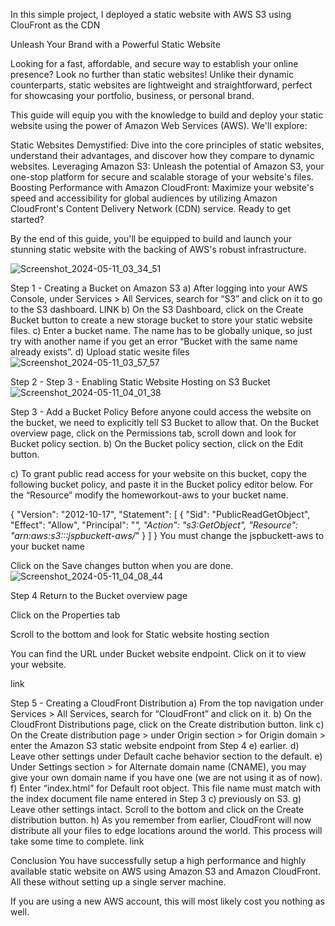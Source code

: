 In this simple project, I deployed a static website with AWS S3 using ClouFront as the CDN

Unleash Your Brand with a Powerful Static Website

Looking for a fast, affordable, and secure way to establish your online presence? Look no further than static websites! Unlike their dynamic counterparts, static websites are lightweight and straightforward, perfect for showcasing your portfolio, business, or personal brand.

This guide will equip you with the knowledge to build and deploy your static website using the power of Amazon Web Services (AWS). We'll explore:

Static Websites Demystified: Dive into the core principles of static websites, understand their advantages, and discover how they compare to dynamic websites.
Leveraging Amazon S3: Unleash the potential of Amazon S3, your one-stop platform for secure and scalable storage of your website's files.
Boosting Performance with Amazon CloudFront: Maximize your website's speed and accessibility for global audiences by utilizing Amazon CloudFront's Content Delivery Network (CDN) service.
Ready to get started?

By the end of this guide, you'll be equipped to build and launch your stunning static website with the backing of AWS's robust infrastructure.

![Screenshot_2024-05-11_03_34_51](https://github.com/JSPGARBA/Hosting-a-Static-Website-using-AWS-S3-and-CloudFront/assets/86578841/61c4d760-c492-49fb-8c26-de1165dd17e8)


Step 1 - Creating a Bucket on Amazon S3
a) After logging into your AWS Console, under Services > All Services, search for “S3” and click on it to go to the S3 dashboard.
LINK
b) On the S3 Dashboard, click on the Create Bucket button to create a new storage bucket to store your static website files.
c) Enter a bucket name. The name has to be globally unique, so just try with another name if you get an error “Bucket with the same name already exists”.
d) Upload static wesite files
![Screenshot_2024-05-11_03_57_57](https://github.com/JSPGARBA/Hosting-a-Static-Website-using-AWS-S3-and-CloudFront/assets/86578841/2b5c0603-f9dc-4c82-ab39-dc42cbc5b8d9)



Step 2 - Step 3 - Enabling Static Website Hosting on S3 Bucket
![Screenshot_2024-05-11_04_01_38](https://github.com/JSPGARBA/Hosting-a-Static-Website-using-AWS-S3-and-CloudFront/assets/86578841/afc2933f-49fe-4715-a2c1-c24d4fd20d2b)


Step 3 - Add a Bucket Policy
Before anyone could access the website on the bucket, we need to explicitly tell S3 Bucket to allow that.
On the Bucket overview page, click on the Permissions tab, scroll down and look for Bucket policy section.
b) On the Bucket policy section, click on the Edit button.

c) To grant public read access for your website on this bucket, copy the following bucket policy, and paste it in the Bucket policy editor below. For the “Resource” modify the homeworkout-aws to your bucket name.

{
    "Version": "2012-10-17",
    "Statement": [
        {
            "Sid": "PublicReadGetObject",
            "Effect": "Allow",
            "Principal": "*",
            "Action": "s3:GetObject",
            "Resource": "arn:aws:s3:::jspbuckett-aws/*"
        }
    ]
}
You must change the jspbuckett-aws to your bucket name

Click on the Save changes button when you are done.
![Screenshot_2024-05-11_04_08_44](https://github.com/JSPGARBA/Hosting-a-Static-Website-using-AWS-S3-and-CloudFront/assets/86578841/5e428b85-38dc-4935-a0d3-22153f548cb8)


Step 4 Return to the Bucket overview page

Click on the Properties tab

Scroll to the bottom and look for Static website hosting section

You can find the URL under Bucket website endpoint. Click on it to view your website.

link


Step 5 - Creating a CloudFront Distribution
a) From the top navigation under Services > All Services, search for “CloudFront” and click on it.
b) On the CloudFront Distributions page, click on the Create distribution button.
link
c) On the Create distribution page > under Origin section > for Origin domain > enter the Amazon S3 static website endpoint from Step 4 e) earlier.
d) Leave other settings under Default cache behavior section to the default.
e) Under Settings section > for Alternate domain name (CNAME), you may give your own domain name if you have one (we are not using it as of now).
f) Enter “index.html” for Default root object. This file name must match with the index document file name entered in Step 3 c) previously on S3.
g) Leave other settings intact. Scroll to the bottom and click on the Create distribution button.
h) As you remember from earlier, CloudFront will now distribute all your files to edge locations around the world. This process will take some time to complete.
link

Conclusion
You have successfully setup a high performance and highly available static website on AWS using Amazon S3 and Amazon CloudFront. All these without setting up a single server machine.

If you are using a new AWS account, this will most likely cost you nothing as well.



